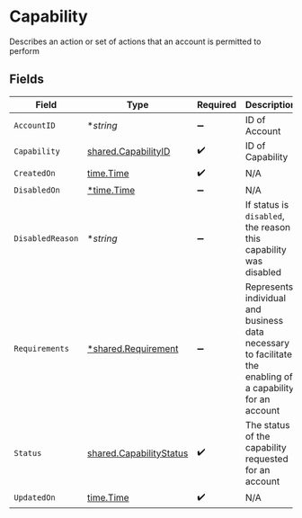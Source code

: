 # Capability

Describes an action or set of actions that an account is permitted to perform


## Fields

| Field                                                                                                       | Type                                                                                                        | Required                                                                                                    | Description                                                                                                 |
| ----------------------------------------------------------------------------------------------------------- | ----------------------------------------------------------------------------------------------------------- | ----------------------------------------------------------------------------------------------------------- | ----------------------------------------------------------------------------------------------------------- |
| `AccountID`                                                                                                 | **string*                                                                                                   | :heavy_minus_sign:                                                                                          | ID of Account                                                                                               |
| `Capability`                                                                                                | [shared.CapabilityID](../../../pkg/models/shared/capabilityid.md)                                           | :heavy_check_mark:                                                                                          | ID of Capability                                                                                            |
| `CreatedOn`                                                                                                 | [time.Time](https://pkg.go.dev/time#Time)                                                                   | :heavy_check_mark:                                                                                          | N/A                                                                                                         |
| `DisabledOn`                                                                                                | [*time.Time](https://pkg.go.dev/time#Time)                                                                  | :heavy_minus_sign:                                                                                          | N/A                                                                                                         |
| `DisabledReason`                                                                                            | **string*                                                                                                   | :heavy_minus_sign:                                                                                          | If status is `disabled`, the reason this capability was disabled                                            |
| `Requirements`                                                                                              | [*shared.Requirement](../../../pkg/models/shared/requirement.md)                                            | :heavy_minus_sign:                                                                                          | Represents individual and business data necessary to facilitate the enabling of a capability for an account |
| `Status`                                                                                                    | [shared.CapabilityStatus](../../../pkg/models/shared/capabilitystatus.md)                                   | :heavy_check_mark:                                                                                          | The status of the capability requested for an account                                                       |
| `UpdatedOn`                                                                                                 | [time.Time](https://pkg.go.dev/time#Time)                                                                   | :heavy_check_mark:                                                                                          | N/A                                                                                                         |